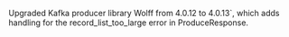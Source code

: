Upgraded Kafka producer library Wolff from 4.0.12 to 4.0.13`, which adds handling for the record_list_too_large error in ProduceResponse.
